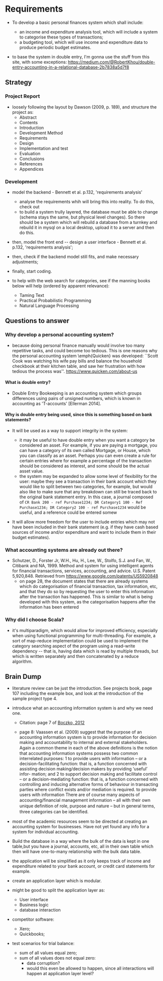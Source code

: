 Requirements
============
- To develop a basic personal finances system which shall include:
    - an income and expenditure analysis tool, which will include a system to
      categorise these types of transactions;
    - a budgeting tool, which will use income and expenditure data to produce
      periodic budget estimates.

- to base the system in double entry, I'm gonna use the stuff from this site,
  with some exceptions:
  https://medium.com/@RobertKhou/double-entry-accounting-in-a-relational-database-2b7838a5d7f8


Strategy
--------

### Project Report
- loosely following the layout by Dawson (2009, p. 189), and structure the
  project as:
  - Abstract
  - Contents
  - Introduction
  - Development Method
  - Requirements
  - Design
  - Implementation and test
  - Evaluation
  - Conclusions
  - References
  - Appendices

### Development
- model the backend - Bennett et al. p.132, 'requirements analysis'
  - analyse the requirements whih will bring this into reality. To do this,
    check out 
  - to build a system trully layered, the database must be able to change
    (schema stays the same, but physical level changes). So there should be a
    system which will rebuild a database from a turnkey and rebuild it in mysql
    on a local desktop, upload it to a server and then do this.

- then, model the front end -- design a user interface - Bennett et al. p.132,
  'requirements analysis';

- then, check if the backend model still fits, and make necessary adjustments;

- finally, start coding.

- to help with the web search for categories, see if the manning books below
  will help (ordered by apparent relevance):
  - Taming Text
  - Practical Probabilistic Programming
  - Natural Language Processing


Questions to answer
-------------------

### Why develop a personal accounting system?
- because doing personal finance manually would involve too many repetitive
  tasks, and could become too tedious. This is one reasons why the personal
  accounting system \emph{Quicken} was developed: ``Scott Cook was watching his
  wife pay bills and balance the household checkbook at their kitchen table,
  and saw her frustration with how tedious the process was''.
  https://www.quicken.com/about-us


#### What is double entry?
- Double Entry Bookeeping is an accounting system which groups differences
  using pairs of unsigned numbers, which is known in accounting as 'T-accounts'
  [Ellerman 2014].


#### Why is double entry being used, since this is something based on bank statements?
- It will be used as a way to support integrity in the system:
    - it may be useful to have double entry when you want a category be
      considered an asset. For example, if you are paying a mortgage, you can
      have a category of its own called Mortgage, or House, which you can
      classify as an asset. Perhaps you can even create a rule for certain
      entries where for example a percentage of the transaction should be
      considered as interest, and some should be the actual asset value.
    - the system may be expanded to allow some level of flexibility for the
      user: maybe they see a transaction in their bank account which they would
      like to split between two categories, for example, but would also like to
      make sure that any breakdown can still be traced back to the original
      bank statement entry. In this case, a journal composed of `CR Bank 200 -
      ref Purchase1234; DR Category1 100 - Ref Purchase1234; DR Category2 100 -
      ref Purchase1234` would be useful, and a reference could be entered somew

- It will allow more freedom for the user to include entries which may not have
  been included in their bank statement (e.g. if they have cash based sources
  of income and/or expenditure and want to include them in their budget
  estimates).


### What accounting systems are already out there?
- Schutzer, D., Forster Jr, W.H., Hu, H., Lee, W., Stolfo, S.J. and Fan, W.,
  Citibank and NA, 1999. Method and system for using intelligent agents for
  financial transactions, services, accounting, and advice. U.S. Patent
  5,920,848. Retrieved from https://www.google.com/patents/US5920848
  - on page 28, the document states that there are already systems which do
    categorisation of financial transaction, tax information, etc, and that
    they do so by requesting the user to enter this information after the
    transaction has happened. This is similar to what is being developed with
    this system, as the categorisation happens after the information has been
    entered


### Why did I choose Scala?
- it's multiparadigm, which would allow for improved efficiency, especially
  when using functional programming for multi-threading. For example, a sort of
  map-reduce implementation could be used to implement the category searching
  aspect of the program using a read-write dependency -- that is, having data
  which is read by multiple threads, but which is written separately and then
  concatenated by a reduce algorithm.



Brain Dump
----------

- literature review can be just the introduction. See projects book, page 107
  including the example box, and look at the introduction of the sample project
  type 4.

- introduce what an accounting information system is and why we need one.
  - Citation: page 7 of [Boczko,
    2012](https://www.dawsonera.com/readonline/9780273739579)

  - page 8: Vaassen et al. (2009) suggest that the purpose of an accounting
    information system is to provide information for decision making and
    accountability to internal and external stakeholders. Again a common theme
    in each of the above deﬁnitions is the notion that accounting information
    systems possess two common interrelated purposes: 1 to provide users with
    information – or a decision-facilitating function: that is, a function
    concerned with assisting decision making/decision makers by providing
    ‘useful’ infor- mation; and 2 to support decision making and facilitate
    control – or a decision-mediating function: that is, a function concerned
    with controlling and inducing alternative forms of behaviour in transacting
    parties where conflict exists and/or mediation is required. to provide
    users with information There are of course many aspects of
    accounting/ﬁnancial management information – all with their own unique
    deﬁnition of role, purpose and nature – but in general terms, three
    categories can be identiﬁed.

- most of the academic resources seem to be directed at creating an accounting
  system for businesses. Have not yet found any info for a system for
  individual accounting.

- Build the database in a way where the bulk of the data is kept in one
  table,but you have a journal, accounts, etc, all in their own table which
  then will have one-to-many relationship with the bulk data table.

- the application will be simplified as it only keeps track of income and
  expenditure related to your bank account, or credit card statements for
  example.

- create an application layer which is modular.
- might be good to split the application layer as:
  - User interface
  - Business logic
  - database interaction

- competitor software:
  - Xero;
  - Quickbooks;

- test scenarios for trial balance:
  - sum of all values equal zero;
  - sum of all values does not equal zero:
    - data corruption?
    - would this even be allowed to happen, since all interactions will happen
      at application layer level?
